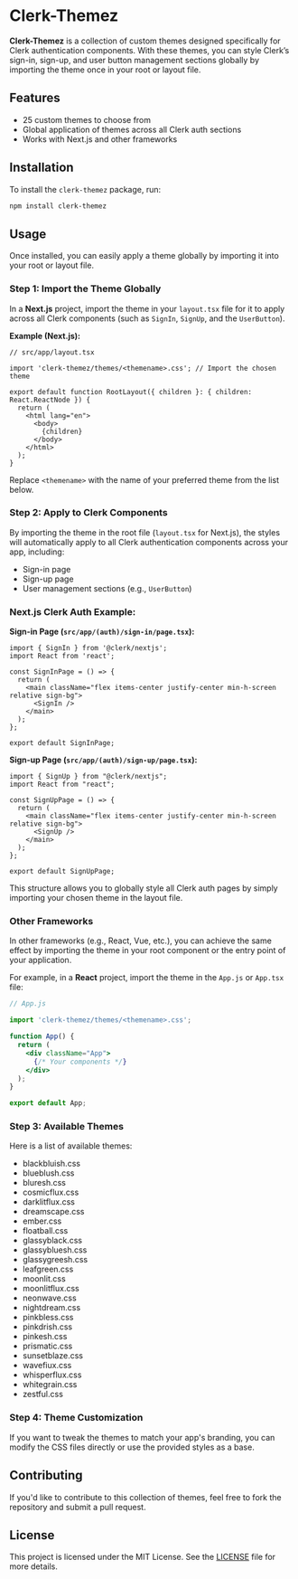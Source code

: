 # Clerk-Themez

**Clerk-Themez** is a collection of custom themes designed specifically for Clerk authentication components. With these themes, you can style Clerk’s sign-in, sign-up, and user button management sections globally by importing the theme once in your root or layout file.

## Features

- 25 custom themes to choose from
- Global application of themes across all Clerk auth sections
- Works with Next.js and other frameworks

## Installation

To install the `clerk-themez` package, run:

```bash
npm install clerk-themez
```

## Usage

Once installed, you can easily apply a theme globally by importing it into your root or layout file.

### Step 1: Import the Theme Globally

In a **Next.js** project, import the theme in your `layout.tsx` file for it to apply across all Clerk components (such as `SignIn`, `SignUp`, and the `UserButton`).

**Example (Next.js):**

```tsx
// src/app/layout.tsx

import 'clerk-themez/themes/<themename>.css'; // Import the chosen theme

export default function RootLayout({ children }: { children: React.ReactNode }) {
  return (
    <html lang="en">
      <body>
        {children}
      </body>
    </html>
  );
}
```

Replace `<themename>` with the name of your preferred theme from the list below.

### Step 2: Apply to Clerk Components

By importing the theme in the root file (`layout.tsx` for Next.js), the styles will automatically apply to all Clerk authentication components across your app, including:

- Sign-in page
- Sign-up page
- User management sections (e.g., `UserButton`)

### Next.js Clerk Auth Example:

**Sign-in Page (`src/app/(auth)/sign-in/page.tsx`):**

```tsx
import { SignIn } from '@clerk/nextjs';
import React from 'react';

const SignInPage = () => {
  return (
    <main className="flex items-center justify-center min-h-screen relative sign-bg">
      <SignIn />
    </main>
  );
};

export default SignInPage;
```

**Sign-up Page (`src/app/(auth)/sign-up/page.tsx`):**

```tsx
import { SignUp } from "@clerk/nextjs";
import React from "react";

const SignUpPage = () => {
  return (
    <main className="flex items-center justify-center min-h-screen relative sign-bg">
      <SignUp />
    </main>
  );
};

export default SignUpPage;
```

This structure allows you to globally style all Clerk auth pages by simply importing your chosen theme in the layout file.

### Other Frameworks

In other frameworks (e.g., React, Vue, etc.), you can achieve the same effect by importing the theme in your root component or the entry point of your application.

For example, in a **React** project, import the theme in the `App.js` or `App.tsx` file:

```jsx
// App.js

import 'clerk-themez/themes/<themename>.css';

function App() {
  return (
    <div className="App">
      {/* Your components */}
    </div>
  );
}

export default App;
```

### Step 3: Available Themes

Here is a list of available themes:

- blackbluish.css
- blueblush.css
- bluresh.css
- cosmicflux.css
- darklitflux.css
- dreamscape.css
- ember.css
- floatball.css
- glassyblack.css
- glassybluesh.css
- glassygreesh.css
- leafgreen.css
- moonlit.css
- moonlitflux.css
- neonwave.css
- nightdream.css
- pinkbless.css
- pinkdrish.css
- pinkesh.css
- prismatic.css
- sunsetblaze.css
- wavefiux.css
- whisperflux.css
- whitegrain.css
- zestful.css

### Step 4: Theme Customization

If you want to tweak the themes to match your app's branding, you can modify the CSS files directly or use the provided styles as a base.

## Contributing

If you'd like to contribute to this collection of themes, feel free to fork the repository and submit a pull request.

## License

This project is licensed under the MIT License. See the [LICENSE](./LICENSE) file for more details.